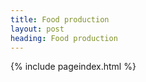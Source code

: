 ```yaml
---
title: Food production
layout: post
heading: Food production
---
```


{% include pageindex.html %}

